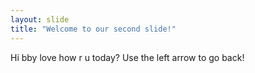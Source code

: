 ```yaml
---
layout: slide
title: "Welcome to our second slide!"
---
```

Hi bby love how r u today?
Use the left arrow to go back!
